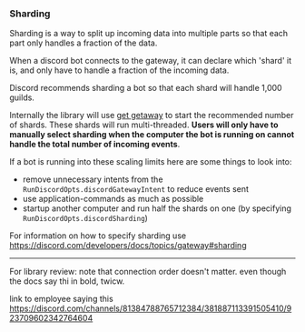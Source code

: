 ### Sharding

Sharding is a way to split up incoming data into multiple parts so that each part only handles a fraction of the data.

When a discord bot connects to the gateway, it can declare which 'shard' it is, and only have to handle a fraction of the incoming data.

Discord recommends sharding a bot so that each shard will handle 1,000 guilds.

Internally the library will use [get getaway](https://discord.com/developers/docs/topics/gateway#get-gateway-bot) to start the recommended number of shards. These shards will run multi-threaded. **Users will only have to manually select sharding when the computer the bot is running on cannot handle the total number of incoming events**.

If a bot is running into these scaling limits here are some things to look into:
- remove unnecessary intents from the `RunDiscordOpts.discordGatewayIntent` to reduce events sent
- use application-commands as much as possible
- startup another computer and run half the shards on one (by specifying `RunDiscordOpts.discordSharding`)

For information on how to specify sharding use https://discord.com/developers/docs/topics/gateway#sharding

--------------------------

For library review: note that connection order doesn't matter. even though the docs say thi in bold, twicw.

link to employee saying this https://discord.com/channels/81384788765712384/381887113391505410/923709602342764604
